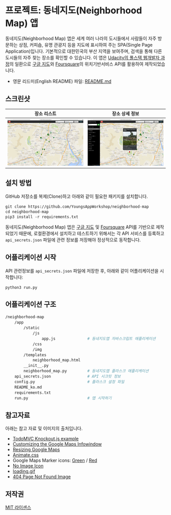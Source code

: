 # 프로젝트: 동네지도(Neighborhood Map) 앱

동네지도(Neighborhood Map) 앱은 세계 여러 나라의 도시들에서 사람들이 자주 방문하는 상점, 커피숍, 유명 관광지 등을 지도에 표시하여 주는 SPA(Single Page Application)입니다. 기본적으로 대한민국의 부산 지역을 보여주며, 검색을 통해 다른 도시들의 자주 찾는 장소를 확인할 수 있습니다. 이 앱은 [Udacity의 풀스택 웹개발자 과정](https://www.udacity.com/course/full-stack-web-developer-nanodegree--nd004)의 일환으로 [구글 지도](https://developers.google.com/maps/)와  [Foursquare](https://developer.foursquare.com/)의 위치기반서비스 API를 활용하여 제작되었습니다.

- 영문 리드미(English README) 파일: [README.md](/README.md)

## 스크린샷
| 장소 리스트    | 장소 상세 정보 |
|------------------|-----------------|
|![Screenshot_01](https://github.com/YoungsAppWorkshop/neighborhood-map/blob/master/ScreenShot01.png?raw=true)| ![Screenshot_02](https://github.com/YoungsAppWorkshop/neighborhood-map/blob/master/ScreenShot02.png?raw=true) |

## 설치 방법
GitHub 저장소를 복제(Clone)하고 아래와 같이 필요한 패키지를 설치합니다.

```
git clone https://github.com/YoungsAppWorkshop/neighborhood-map
cd neighborhood-map
pip3 install -r requirements.txt
```

동네지도(Neighborhood Map) 앱은 [구글 지도](https://developers.google.com/maps/) 및 [Foursquare](https://developer.foursquare.com/) API를 기반으로 제작되었기 때문에, 로컬환경에서 설치하고 테스트하기 위해서는 각 API 서비스를 등록하고 `api_secrets.json` 파일에 관련 정보를 저장해야 정상적으로 동작합니다.

## 어플리케이션 시작
API 관련정보를 `api_secrets.json` 파일에 저장한 후, 아래와 같이 어플리케이션을 시작합니다:

```
python3 run.py
```

## 어플리케이션 구조
```bash
/neighborhood-map
    /app
        /static
            /js
                app.js              # 동네지도앱 자바스크립트 애플리케이션
            /css
            /img
        /templates
            neighborhood_map.html
        __init__.py
        neighborhood_map.py         # 동네지도앱 플라스크 애플리케이션
    api_secrets.json                # API 시크릿 정보
    config.py                       # 플라스크 설정 파일
    README_ko.md
    requirements.txt
    run.py                          # 앱 시작하기
```

## 참고자료
아래는 참고 자료 및 이미지의 출처입니다.
- [TodoMVC Knockout.js example](http://todomvc.com/examples/knockoutjs/)
- [Customizing the Google Maps Infowindow](https://codepen.io/Marnoto/pen/xboPmG)
- [Resizing Google Maps](http://jsfiddle.net/n5c01zw5/)
- [Animate.css](https://daneden.github.io/animate.css/)
- Google Maps Marker icons: [Green](https://pixabay.com/en/poi-location-pin-marker-position-304466/) / [Red](https://pixabay.com/en/location-poi-pin-marker-position-304467/)
- [No Image Icon](https://www.iconfinder.com/icons/103591/cancel_image_icon#size=128)
- [loading.gif](https://preloaders.net/)
- [404 Page Not Found Image](https://pixabay.com/en/not-found-website-error-page-404-1770320/)


## 저작권
[MIT 라이센스](/LICENSE)
